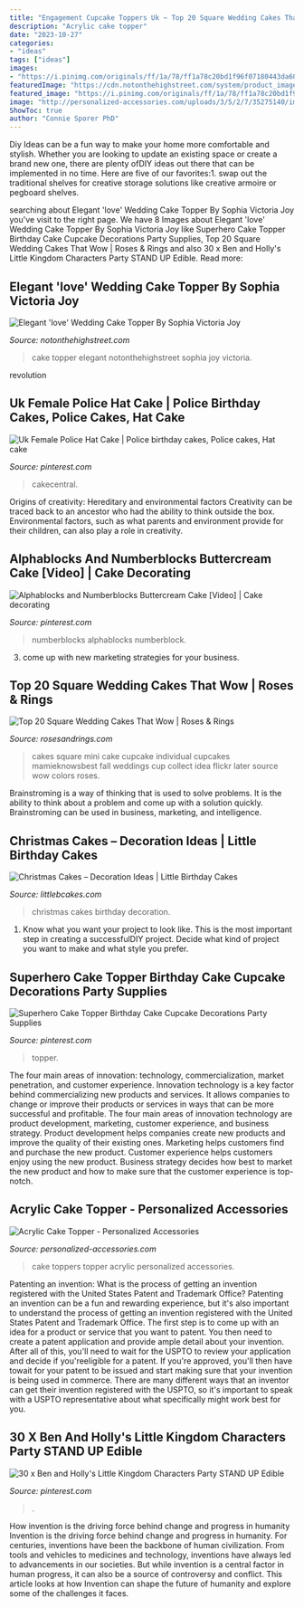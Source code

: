 ```yaml
---
title: "Engagement Cupcake Toppers Uk ~ Top 20 Square Wedding Cakes That Wow"
description: "Acrylic cake topper"
date: "2023-10-27"
categories:
- "ideas"
tags: ["ideas"]
images:
- "https://i.pinimg.com/originals/ff/1a/78/ff1a78c20bd1f96f07180443da60d7de.jpg"
featuredImage: "https://cdn.notonthehighstreet.com/system/product_images/images/002/295/555/original_elegant-love-wedding-cake-topper.jpg"
featured_image: "https://i.pinimg.com/originals/ff/1a/78/ff1a78c20bd1f96f07180443da60d7de.jpg"
image: "http://personalized-accessories.com/uploads/3/5/2/7/35275140/img-3228_orig.jpg"
ShowToc: true
author: "Connie Sporer PhD"
---
```



Diy Ideas can be a fun way to make your home more comfortable and stylish. Whether you are looking to update an existing space or create a brand new one, there are plenty ofDIY ideas out there that can be implemented in no time. Here are five of our favorites:1. swap out the traditional shelves for creative storage solutions like creative armoire or pegboard shelves.
	

		
searching about Elegant &#039;love&#039; Wedding Cake Topper By Sophia Victoria Joy you've visit to the right page. We have 8 Images about Elegant &#039;love&#039; Wedding Cake Topper By Sophia Victoria Joy like Superhero Cake Topper Birthday Cake Cupcake Decorations Party Supplies, Top 20 Square Wedding Cakes That Wow | Roses &amp; Rings and also 30 x Ben and Holly&#039;s Little Kingdom Characters Party STAND UP Edible. Read more:
		
    
## Elegant &#039;love&#039; Wedding Cake Topper By Sophia Victoria Joy

<img loading=lazy src="https://cdn.notonthehighstreet.com/system/product_images/images/002/295/555/original_elegant-love-wedding-cake-topper.jpg" onerror="this.onerror=null;this.src='https://tse4.mm.bing.net/th?id=OIP.oAo3yAEsuJw349a8DCVprwHaHa&amp;pid=15.1';" alt="Elegant &#039;love&#039; Wedding Cake Topper By Sophia Victoria Joy">

_Source: notonthehighstreet.com_

>cake topper elegant notonthehighstreet sophia joy victoria. 

	

revolution

    
## Uk Female Police Hat Cake | Police Birthday Cakes, Police Cakes, Hat Cake

<img loading=lazy src="https://i.pinimg.com/originals/ff/1a/78/ff1a78c20bd1f96f07180443da60d7de.jpg" onerror="this.onerror=null;this.src='https://tse3.mm.bing.net/th?id=OIP.NJBxwAVHou6utG_vQdD8MQHaJ4&amp;pid=15.1';" alt="Uk Female Police Hat Cake | Police birthday cakes, Police cakes, Hat cake">

_Source: pinterest.com_

>cakecentral. 

	

Origins of creativity: Hereditary and environmental factors
Creativity can be traced back to an ancestor who had the ability to think outside the box. Environmental factors, such as what parents and environment provide for their children, can also play a role in creativity.

    
## Alphablocks And Numberblocks Buttercream Cake [Video] | Cake Decorating

<img loading=lazy src="https://i.pinimg.com/736x/ce/de/04/cede04b7d66f98fe0c8e97d887e0d7e3.jpg" onerror="this.onerror=null;this.src='https://tse4.mm.bing.net/th?id=OIP.gAxmyrQhRUF_zh8jlnrKvwHaNK&amp;pid=15.1';" alt="Alphablocks and Numberblocks Buttercream Cake [Video] | Cake decorating">

_Source: pinterest.com_

>numberblocks alphablocks numberblock. 

	

3. come up with new marketing strategies for your business.

    
## Top 20 Square Wedding Cakes That Wow | Roses &amp; Rings

<img loading=lazy src="http://www.rosesandrings.com/wp-content/uploads/2018/01/mini-square-cake-idea.jpg" onerror="this.onerror=null;this.src='https://tse1.mm.bing.net/th?id=OIP.z3-kG0iwhEZQcUD23XMqrQHaLM&amp;pid=15.1';" alt="Top 20 Square Wedding Cakes That Wow | Roses &amp; Rings">

_Source: rosesandrings.com_

>cakes square mini cake cupcake individual cupcakes mamieknowsbest fall weddings cup collect idea flickr later source wow colors roses. 

	

Brainstroming is a way of thinking that is used to solve problems. It is the ability to think about a problem and come up with a solution quickly. Brainstroming can be used in business, marketing, and intelligence.

    
## Christmas Cakes – Decoration Ideas | Little Birthday Cakes

<img loading=lazy src="http://www.littlebcakes.com/wp-content/uploads/2014/02/Christmas-Cakes.jpg" onerror="this.onerror=null;this.src='https://tse3.mm.bing.net/th?id=OIP.7abPoNuTQexxCo5ozhXXwAHaE8&amp;pid=15.1';" alt="Christmas Cakes – Decoration Ideas | Little Birthday Cakes">

_Source: littlebcakes.com_

>christmas cakes birthday decoration. 

	

1. Know what you want your project to look like. This is the most important step in creating a successfulDIY project. Decide what kind of project you want to make and what style you prefer.

    
## Superhero Cake Topper Birthday Cake Cupcake Decorations Party Supplies

<img loading=lazy src="https://i.pinimg.com/736x/59/07/ea/5907ea9f7ca88a6a678bfe49c256977b.jpg" onerror="this.onerror=null;this.src='https://tse4.mm.bing.net/th?id=OIP.n3PJpk9c88vdG1u8mFQIVwHaHa&amp;pid=15.1';" alt="Superhero Cake Topper Birthday Cake Cupcake Decorations Party Supplies">

_Source: pinterest.com_

>topper. 

	

The four main areas of innovation: technology, commercialization, market penetration, and customer experience.
Innovation technology is a key factor behind commercializing new products and services. It allows companies to change or improve their products or services in ways that can be more successful and profitable. The four main areas of innovation technology are product development, marketing, customer experience, and business strategy. Product development helps companies create new products and improve the quality of their existing ones. Marketing helps customers find and purchase the new product. Customer experience helps customers enjoy using the new product. Business strategy decides how best to market the new product and how to make sure that the customer experience is top-notch.

    
## Acrylic Cake Topper - Personalized Accessories

<img loading=lazy src="http://personalized-accessories.com/uploads/3/5/2/7/35275140/img-3228_orig.jpg" onerror="this.onerror=null;this.src='https://tse3.mm.bing.net/th?id=OIP.vg53cl3nZp990IpzJDH-wQHaLI&amp;pid=15.1';" alt="Acrylic Cake Topper - Personalized Accessories">

_Source: personalized-accessories.com_

>cake toppers topper acrylic personalized accessories. 

	

Patenting an invention: What is the process of getting an invention registered with the United States Patent and Trademark Office?
Patenting an invention can be a fun and rewarding experience, but it's also important to understand the process of getting an invention registered with the United States Patent and Trademark Office. The first step is to come up with an idea for a product or service that you want to patent. You then need to create a patent application and provide ample detail about your invention. After all of this, you'll need to wait for the USPTO to review your application and decide if you'reeligible for a patent. If you're approved, you'll then have towait for your patent to be issued and start making sure that your invention is being used in commerce. There are many different ways that an inventor can get their invention registered with the USPTO, so it's important to speak with a USPTO representative about what specifically might work best for you.

    
## 30 X Ben And Holly&#039;s Little Kingdom Characters Party STAND UP Edible

<img loading=lazy src="https://i.pinimg.com/736x/a4/11/48/a4114843e309771c489007f307a9c147.jpg" onerror="this.onerror=null;this.src='https://tse1.mm.bing.net/th?id=OIP.-Cfhjk77Bb1CikUkuMJaHAHaKT&amp;pid=15.1';" alt="30 x Ben and Holly&#039;s Little Kingdom Characters Party STAND UP Edible">

_Source: pinterest.com_

>. 

	

How invention is the driving force behind change and progress in humanity
Invention is the driving force behind change and progress in humanity. For centuries, inventions have been the backbone of human civilization. From tools and vehicles to medicines and technology, inventions have always led to advancements in our societies. But while invention is a central factor in human progress, it can also be a source of controversy and conflict. This article looks at how Invention can shape the future of humanity and explore some of the challenges it faces.

